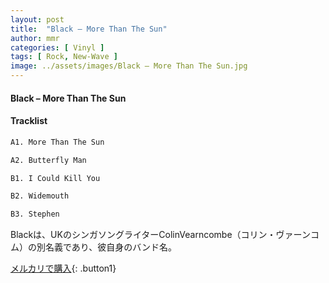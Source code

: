 ```yaml
---
layout: post
title:  "Black – More Than The Sun"
author: mmr
categories: [ Vinyl ]
tags: [ Rock, New-Wave ]
image: ../assets/images/Black – More Than The Sun.jpg
---
```


#### Black – More Than The Sun

#### Tracklist
```md
A1. More Than The Sun

A2. Butterfly Man

B1. I Could Kill You

B2. Widemouth

B3. Stephen
```

Blackは、UKのシンガソングライターColinVearncombe（コリン・ヴァーンコム）の別名義であり、彼自身のバンド名。

[メルカリで購入](https://jp.mercari.com/item/m36771334652){: .button1}

